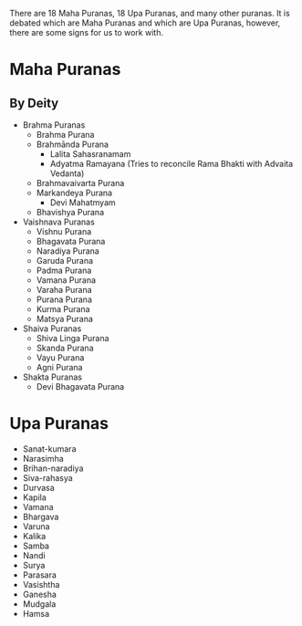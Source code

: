 There are 18 Maha Puranas, 18 Upa Puranas, and many other puranas.
It is debated which are Maha Puranas and which are Upa Puranas, however, there are some signs for us to work with.
# Maha Puranas
## By Deity
- Brahma Puranas
	- Brahma Purana
	- Brahmānda Purana
		- Lalita Sahasranamam
		- Adyatma Ramayana (Tries to reconcile Rama Bhakti with Advaita Vedanta)
	- Brahmavaivarta Purana
	- Markandeya Purana
		- Devi Mahatmyam
	- Bhavishya Purana
- Vaishnava Puranas
	- Vishnu Purana
	- Bhagavata Purana
	- Naradiya Purana
	- Garuda Purana
	- Padma Purana
	- Vamana Purana
	- Varaha Purana
	- Purana Purana
	- Kurma Purana
	- Matsya Purana
- Shaiva Puranas
	- Shiva Linga Purana
	- Skanda Purana
	- Vayu Purana
	- Agni Purana
- Shakta Puranas
	- Devi Bhagavata Purana
# Upa Puranas
- Sanat-kumara
- Narasimha
- Brihan-naradiya
- Siva-rahasya
- Durvasa
- Kapila
- Vamana
- Bhargava
- Varuna
- Kalika
- Samba
- Nandi
- Surya
- Parasara
- Vasishtha
- Ganesha
- Mudgala
- Hamsa